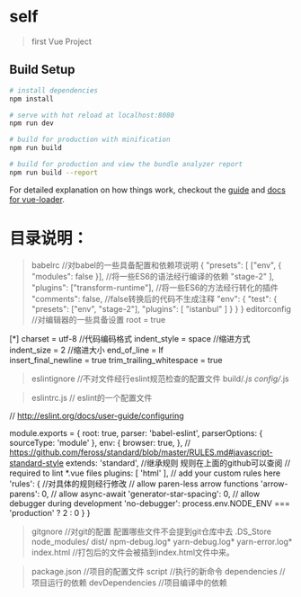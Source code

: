 # self

> first Vue Project

## Build Setup

``` bash
# install dependencies
npm install

# serve with hot reload at localhost:8080
npm run dev

# build for production with minification
npm run build

# build for production and view the bundle analyzer report
npm run build --report
```

For detailed explanation on how things work, checkout the [guide](http://vuejs-templates.github.io/webpack/) and [docs for vue-loader](http://vuejs.github.io/vue-loader).

# 目录说明：
>  babelrc   //对babel的一些具备配置和依赖项说明
  {
  "presets": [
    ["env", { "modules": false }], //将一些ES6的语法经行编译的依赖
    "stage-2"
  ],
  "plugins": ["transform-runtime"],  //将一些ES6的方法经行转化的插件
  "comments": false,               //false转换后的代码不生成注释
  "env": {
    "test": {
      "presets": ["env", "stage-2"],
      "plugins": [ "istanbul" ]
    }
  }
}
> editorconfig  //对编辑器的一些具备设置
root = true
                    
[*]
charset = utf-8   //代码编码格式
indent_style = space   //缩进方式
indent_size = 2   //缩进大小
end_of_line = lf   
insert_final_newline = true
trim_trailing_whitespace = true


> eslintignore   //不对文件经行eslint规范检查的配置文件
build/*.js
config/*.js

> eslintrc.js   // eslint的一个配置文件

// http://eslint.org/docs/user-guide/configuring

module.exports = {
  root: true,
  parser: 'babel-eslint',
  parserOptions: {
    sourceType: 'module'
  },
  env: {
    browser: true,
  },
  // https://github.com/feross/standard/blob/master/RULES.md#javascript-standard-style
  extends: 'standard',    //继承规则   规则在上面的github可以查阅
  // required to lint *.vue files
  plugins: [
    'html'
  ],
  // add your custom rules here
  'rules': {            //对具体的规则经行修改
    // allow paren-less arrow functions
    'arrow-parens': 0,
    // allow async-await
    'generator-star-spacing': 0,
    // allow debugger during development
    'no-debugger': process.env.NODE_ENV === 'production' ? 2 : 0
  }
}

>gitgnore  //对git的配置  配置哪些文件不会提到git仓库中去
.DS_Store
node_modules/
dist/
npm-debug.log*
yarn-debug.log*
yarn-error.log*
>index.html  //打包后的文件会被插到index.html文件中来。

>package.json  //项目的配置文件
script  //执行的新命令
dependencies   //项目运行的依赖
devDependencies  //项目编译中的依赖